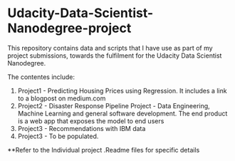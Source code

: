 # Udacity-Data-Scientist-Nanodegree-project

This repository contains data and scripts that I have use as part of my project submissions, towards the fulfilment for the Udacity Data Scientist Nanodegree.

The contentes include:

1. Project1 - Predicting Housing Prices using Regression. It includes a link to a blogpost on medium.com
2. Project2 - Disaster Response Pipeline Project - Data Engineering, Machine Learning and general software development. The end product is a web app that exposes the model to end users
3. Project3 - Recommendations with IBM data
4. Project3 - To be populated.

**Refer to the Individual project .Readme files for specific details
